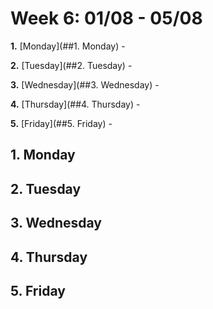 # Week 6: 01/08 - 05/08

**1.** [Monday](##1. Monday) - 

**2.** [Tuesday](##2. Tuesday) - 

**3.** [Wednesday](##3. Wednesday) - 

**4.** [Thursday](##4. Thursday) - 

**5.** [Friday](##5. Friday) - 



## 1. Monday





## 2. Tuesday





## 3. Wednesday





## 4. Thursday





## 5. Friday